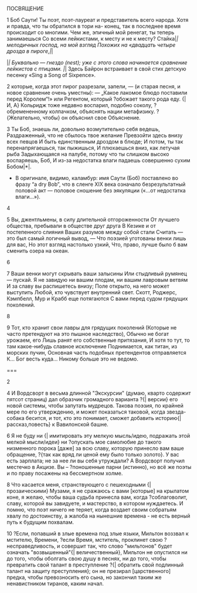 ПОСВЯЩЕНИЕ

1
Боб Саути! Ты поэт, поэт-лауреат
и представитель всего народа.
Хотя и правда, что ты обратился в тори на-
конец, так в последнее время происходит со многими.
Чем же, эпичный мой ренегат, ты теперь занимаешься
Со всеми лейкистами, к месту и не к месту?
Стайка|*| мелодичных господ, на мой взгляд
Похожих на «двадцать четыре дрозда в пироге,|*|

|*| Буквально — гнездо (nest); уже с этого слова начинается сравнение лейкистов с птицами.
|*| Здесь Байрон встраивает в свой стих детскую песенку «Sing a Song of Sixpence».

2
которые, когда этот пирог разрезали, запели, — 
(и старая песня, и новое сравнение очень уместны): —
„Какое лакомое блюдо поставили перед Королем“!»
или Регентом, который ?обожает такого рода еду.
{| И, A} Кольридж тоже недавно воспарил,
подобно соколу, ?обремененному колпачком,
объяснять нации метафизику.
?{Желательно, чтобы} он объяснил свое Объяснение.

3
Ты Боб, знаешь ли, довольно возмутительно себя ведешь,
Раздраженный, что не сбылось твое желание
Превзойти здесь внизу всех певцов
И быть единственным дроздом в блюде;
И потом, ты так перенапрягаешься, так пыжишься,
И плюхаешься вниз, как летучая рыба
Задыхающаяся на палубе, потому что ты слишком высоко воспаряешь, Боб,
И из-за недостатка влаги падаешь совершенно сухим Бобом|*|.

* В оригинале, видимо, каламбур: имя Саути (Боб) поставлено во фразу “a dry Bob”, что в сленге XIX века означало безрезультатный половой акт — половое сношение без эякуляции («...от недостатка влаги...»).

4

5
Вы, джентльмены, в силу длительной отгороженности
От лучшего общества, пребывали в обществе друг друга
В Кезике и от постепенного слияния
Ваших разумов между собой стали
Считать — это был самый логичный вывод, —
Что поэзией уготованы венки лишь для вас,
Но этот взгляд настолько узкий,
Что, право, лучше было б вам сменить озера на океан.

6


7
Ваши венки могут скрывать ваши залысины
Или стыдливый румянец — пускай.
Я не завидую ни вашим плодам, ни вашим лавровым ветвям
И за славу вы распишетесь внизу;
Поле открыто, на него может выступить
Любой, кто чувствует внутренний свет.
Скотт, Роджерс, Кэмпбелл, Мур и Крабб еще потягаются
С вами перед судом грядущих поколений.

8

9
Тот, кто хранит свои лавры для грядущих поколений
(Которые не часто претендуют на это пышное наследство),
Обычно не богат урожаем, его
Лишь ранят его собственные притязания,
И хотя то тут, то там какое-нибудь славное исключение
Поднимается, как титан, из морских пучин,
Основная часть подобных претендентов отправляется
К... Бог весть куда... Никому больше это не ведомо.




===

2


4
И Вордсворт в весьма длинной "Экскурсии"
(думаю, кварто содержит пятсот страниц)
дал образчик громадного варианта ?{| версии}
его новой системы, чтобы запутать мудрецов.
Такова поэзия, по крайней мере по его утверждению,
и может показаться таковой, когда звезда-собака бесится,
и тот, кто это понимает, сможет
добавить историю{| рассказ,повесть} к Вавилонской башне.

6
Я не буду ни {| имитировать эту мелкую мысль/идею, подражать этой мелкой мысли/идеи}
ни ?опускать мое самолюбие до такого низменного порока
[даже] за всю славу, которую принесло вам ваше обращение,
?{так как вряд ли ценой ему было только золото}.
У вас есть зарплата; не за нее ли вы себя утруждали?
А Вордсворт получил местечко в Акцизе.
Вы – ?поношенные парни (истинно), но всё же поэты
и по праву посажены на бессмертном холме.

8
Что касается меня, странствующего с пешеходными {| прозаическими} Музами,
я не сражаюсь с вами [которые] на крылатом коне,
я желаю, чтобы ваша судьба принесла вам, когда ?соблаговолит,
славу, которой вы завидуете, и мастерство, в котором нуждаетесь.
И помню, что поэт ничего не теряет,
когда воздает своим собратьям хвалу
по достоинству, а жалоба на нынешние времена -
не есть верный путь к будущим похвалам.

10
?Если, попавший в злые времена под злые языки,
Мильтон воззвал к мстителю, Времени,
?если Время, мститель, проклинет свою ?несправедливость,
и совершит так, что слово "мильтонов" будет означать "возвышенный"{| величественный},
Мильтон не опустился ни до того, чтобы оболгать свою душу в песнях,
ни до того, чтобы превратить свой талант в преступление ?{| обратить свой подлинный талант на защиту преступления};
он не презирал [царственного] предка, чтобы превозносить его сына,
но закончил таким же ненавистником тиранов, каким начал.
